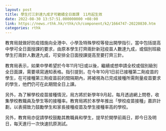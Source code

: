 ```yaml
---
layout: post
title: 學生打三針達九成才可繼續全日面課　11月起生效
date: 2022-08-30 13:57:51.000000000 +08:00
link: https://news.rthk.hk/rthk/ch/component/k2/1664747-20220830.htm
categories: rthk
---
```


教育局就做好防疫措施向全港中、小學及特殊學校等發出開學指引，當中包括提高中學可全日面授課的要求，由原本學生打齊兩針新冠疫苗人數達九成，或個別班級學生打兩針人數達九成，可安排全日面授課提高至要打齊三針。

教育局表示，如果中學希望於今年11月1日或以後，繼續或想申請全校或個別級別全日面課，需要填寫通知表格。指引提到，在今年10月1日前已接種第二劑疫苗的學生，在可接種第三劑疫苗前的間隔期內，將被視為已完成接種所需劑量疫苗要求的學生，他們仍可在此期間全日上課。

另外，為了解學校疫苗接種情況，局方將於新學年9月起，每月透過網上問卷，收集學校教職員及學生等的接種率。教育局將於本學年推出「學校疫苗接種」嘉許計劃，以表揚致力鼓勵學生和家長接種疫苗及學生接種率高的學校。

另外，教育局亦促請學校鼓勵其教職員和學生，提早於開學前兩日，即今日及明日，每天進行一次快速抗原測試。
